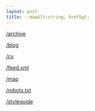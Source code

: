 ```yaml
---
layout: post
title: ::map&lt;string, href&gt;
---
```


<a href="/archive">/archive</a>

<a href="/blog">/blog</a>

<a href="/cv">/cv</a>

<a href="/feed.xml">/feed.xml</a>

<a href="/map">/map</a>

<a href="/robots.txt">/robots.txt</a>

<a href="/styleguide">/styleguide</a>
